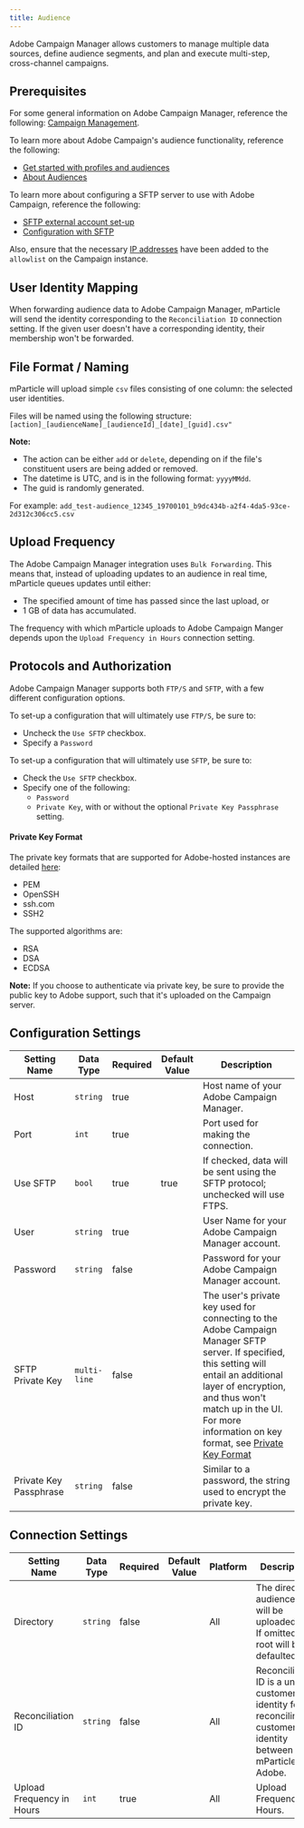 ```yaml
---
title: Audience
---
```


Adobe Campaign Manager allows customers to manage multiple data sources, define audience segments, and plan and execute multi-step, cross-channel campaigns.

## Prerequisites 

For some general information on Adobe Campaign Manager, reference the following: [Campaign Management](https://www.adobe.com/experience-cloud/topics/campaign-management.html).

To learn more about Adobe Campaign's audience functionality, reference the following:
* [Get started with profiles and audiences](https://docs.adobe.com/help/en/campaign-standard/using/profiles-and-audiences/get-started-profiles-and-audiences.html)
* [About Audiences](https://docs.adobe.com/content/help/en/campaign-standard/using/profiles-and-audiences/managing-audiences/about-audiences.html)

To learn more about configuring a SFTP server to use with Adobe Campaign, reference the following:
* [SFTP external account set-up](https://docs.adobe.com/help/en/campaign-standard/using/administrating/application-settings/external-accounts.html#sftp-external-account)
* [Configuration with SFTP](https://docs.adobe.com/content/help/en/campaign-standard/using/managing-processes-and-data/data-management-activities/transfer-file.html#SFTP-configuration-wf)

Also, ensure that the necessary [IP addresses](https://api.mparticle.com/ip-ranges) have been added to the `allowlist` on the Campaign instance.

## User Identity Mapping

When forwarding audience data to Adobe Campaign Manager, mParticle will send the identity corresponding to the `Reconciliation ID` connection setting.
If the given user doesn't have a corresponding identity, their membership won't be forwarded.

## File Format / Naming
mParticle will upload simple `csv` files consisting of one column: the selected user identities.

Files will be named using the following structure: `[action]_[audienceName]_[audienceId]_[date]_[guid].csv"`

**Note:**
- The action can be either `add` or `delete`, depending on if the file's constituent users are being added or removed.
- The datetime is UTC, and is in the following format: `yyyyMMdd`.
- The guid is randomly generated.

For example:
`add_test-audience_12345_19700101_b9dc434b-a2f4-4da5-93ce-2d312c306cc5.csv`

## Upload Frequency

The Adobe Campaign Manager integration uses `Bulk Forwarding`. This means that, instead of uploading updates to an audience in real time, mParticle queues updates until either:
- The specified amount of time has passed since the last upload, or 
- 1 GB of data has accumulated.

The frequency with which mParticle uploads to Adobe Campaign Manger depends upon the `Upload Frequency in Hours` connection setting.

## Protocols and Authorization

Adobe Campaign Manager supports both `FTP/S` and `SFTP`, with a few different configuration options.

To set-up a configuration that will ultimately use `FTP/S`, be sure to:
- Uncheck the `Use SFTP` checkbox.
- Specify a `Password`

To set-up a configuration that will ultimately use `SFTP`, be sure to:
- Check the `Use SFTP` checkbox.
- Specify one of the following:
    - `Password`
    - `Private Key`, with or without the optional `Private Key Passphrase` setting.

#### Private Key Format
The private key formats that are supported for Adobe-hosted instances are detailed [here](https://docs.adobe.com/help/en/campaign-standard/using/administrating/application-settings/external-accounts.html#sftp-external-account):
- PEM
- OpenSSH
- ssh.com
- SSH2

The supported algorithms are:
- RSA
- DSA
- ECDSA

**Note:**
If you choose to authenticate via private key, be sure to provide the public key to Adobe support, such that it's uploaded on the Campaign server.

## Configuration Settings

Setting Name | Data Type | Required | Default Value | Description |
|---|---|---|---|---|
Host | `string` | true | | Host name of your Adobe Campaign Manager. |
Port | `int` | true | | Port used for making the connection. |
Use SFTP | `bool` | true | true | If checked, data will be sent using the SFTP protocol; unchecked will use FTPS. |
User | `string` | true | | User Name for your Adobe Campaign Manager account. |
Password | `string` | false | | Password for your Adobe Campaign Manager account.
SFTP Private Key | `multi-line` | false | | The user's private key used for connecting to the Adobe Campaign Manager SFTP server. If specified, this setting will entail an additional layer of encryption, and thus won't match up in the UI. For more information on key format, see [Private Key Format](#private-key-format) |
Private Key Passphrase | `string` | false | | Similar to a password, the string used to encrypt the private key. |

## Connection Settings

Setting Name | Data Type | Required | Default Value | Platform | Description |
|---|---|---|---|---|---|
Directory | `string` | false | | All | The directory audience files will be uploaded to. If omitted, the root will be defaulted to. |
Reconciliation ID | `string` | false | | All | Reconciliation ID is a unique customer identity for reconciling customer identity between mParticle and Adobe. |
Upload Frequency in Hours | `int` | true | | All | Upload Frequency in Hours. |
